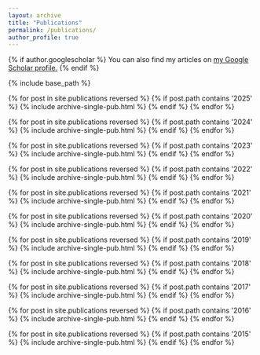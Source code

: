 ```yaml
---
layout: archive
title: "Publications"
permalink: /publications/
author_profile: true
---
```


{% if author.googlescholar %}
  You can also find my articles on <u><a href="{{author.googlescholar}}">my Google Scholar profile</a>.</u>
{% endif %}

{% include base_path %}

{% for post in site.publications reversed %}
 {% if post.path contains '2025' %}
  {% include archive-single-pub.html %}
 {% endif %}
{% endfor %}

{% for post in site.publications reversed %}
 {% if post.path contains '2024' %}
  {% include archive-single-pub.html %}
 {% endif %}
{% endfor %}

{% for post in site.publications reversed %}
 {% if post.path contains '2023' %}
  {% include archive-single-pub.html %}
 {% endif %}
{% endfor %}

{% for post in site.publications reversed %}
 {% if post.path contains '2022' %}
  {% include archive-single-pub.html %}
 {% endif %}
{% endfor %}

{% for post in site.publications reversed %}
 {% if post.path contains '2021' %}
  {% include archive-single-pub.html %}
 {% endif %}
{% endfor %}

{% for post in site.publications reversed %}
 {% if post.path contains '2020' %}
  {% include archive-single-pub.html %}
 {% endif %}
{% endfor %}

{% for post in site.publications reversed %}
 {% if post.path contains '2019' %}
  {% include archive-single-pub.html %}
 {% endif %}
{% endfor %}

{% for post in site.publications reversed %}
 {% if post.path contains '2018' %}
  {% include archive-single-pub.html %}
 {% endif %}
{% endfor %}

{% for post in site.publications reversed %}
 {% if post.path contains '2017' %}
  {% include archive-single-pub.html %}
 {% endif %}
{% endfor %}

{% for post in site.publications reversed %}
 {% if post.path contains '2016' %}
  {% include archive-single-pub.html %}
 {% endif %}
{% endfor %}

{% for post in site.publications reversed %}
 {% if post.path contains '2015' %}
  {% include archive-single-pub.html %}
 {% endif %}
{% endfor %}


